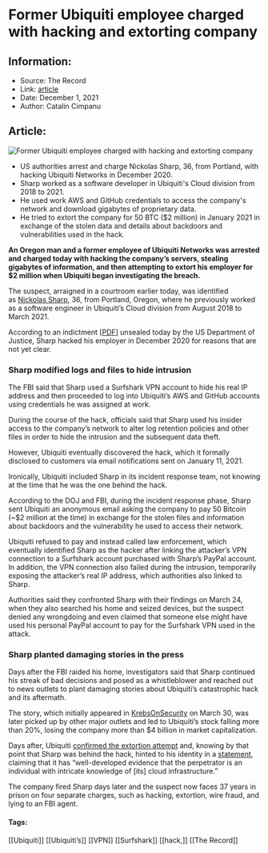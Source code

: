 # Former Ubiquiti employee charged with hacking and extorting company
### 

## Information:
+ Source: The Record
+ Link: [article](https://therecord.media/former-ubiquiti-employee-charged-with-hacking-and-extorting-company/)
+ Date: December 1, 2021
+ Author: Catalin Cimpanu


## Article:
![Former Ubiquiti employee charged with hacking and extorting company](https://therecord.media/wp-content/uploads/2021/04/Ubiquiti.jpg)

* US authorities arrest and charge Nickolas Sharp, 36, from Portland, with hacking Ubiquiti Networks in December 2020.
* Sharp worked as a software developer in Ubiquiti's Cloud division from 2018 to 2021.
* He used work AWS and GitHub credentials to access the company's network and download gigabytes of proprietary data.
* He tried to extort the company for 50 BTC ($2 million) in January 2021 in exchange of the stolen data and details about backdoors and vulnerabilities used in the hack.


**An Oregon man and a former employee of Ubiquiti Networks was arrested and charged today with hacking the company’s servers, stealing gigabytes of information, and then attempting to extort his employer for $2 million when Ubiquiti began investigating the breach.**


The suspect, arraigned in a courtroom earlier today, was identified as [Nickolas Sharp](https://www.linkedin.com/in/nickolassharp/), 36, from Portland, Oregon, where he previously worked as a software engineer in Ubiquiti’s Cloud division from August 2018 to March 2021.


According to an indictment [[PDF](https://www.justice.gov/usao-sdny/press-release/file/1452706/download)] unsealed today by the US Department of Justice, Sharp hacked his employer in December 2020 for reasons that are not yet clear.


### Sharp modified logs and files to hide intrusion


The FBI said that Sharp used a Surfshark VPN account to hide his real IP address and then proceeded to log into Ubiquiti’s AWS and GitHub accounts using credentials he was assigned at work.


During the course of the hack, officials said that Sharp used his insider access to the company’s network to alter log retention policies and other files in order to hide the intrusion and the subsequent data theft.


However, Ubiquiti eventually discovered the hack, which it formally disclosed to customers via email notifications sent on January 11, 2021.





Ironically, Ubiquiti included Sharp in its incident response team, not knowing at the time that he was the one behind the hack.


According to the DOJ and FBI, during the incident response phase, Sharp sent Ubiquiti an anonymous email asking the company to pay 50 Bitcoin (~$2 million at the time) in exchange for the stolen files and information about backdoors and the vulnerability he used to access their network.


Ubiquiti refused to pay and instead called law enforcement, which eventually identified Sharp as the hacker after linking the attacker’s VPN connection to a Surfshark account purchased with Sharp’s PayPal account. In addition, the VPN connection also failed during the intrusion, temporarily exposing the attacker’s real IP address, which authorities also linked to Sharp.


Authorities said they confronted Sharp with their findings on March 24, when they also searched his home and seized devices, but the suspect denied any wrongdoing and even claimed that someone else might have used his personal PayPal account to pay for the Surfshark VPN used in the attack.


### Sharp planted damaging stories in the press


Days after the FBI raided his home, investigators said that Sharp continued his streak of bad decisions and posed as a whistleblower and reached out to news outlets to plant damaging stories about Ubiquiti’s catastrophic hack and its aftermath.


The story, which initially appeared in [KrebsOnSecurity](https://krebsonsecurity.com/2021/03/whistleblower-ubiquiti-breach-catastrophic/) on March 30, was later picked up by other major outlets and led to Ubiquiti’s stock falling more than 20%, losing the company more than $4 billion in market capitalization.


Days after, Ubiquiti [confirmed the extortion attempt](https://therecord.media/ubiquiti-confirms-it-was-the-target-of-an-extortion-attempt-but-nothing-more/) and, knowing by that point that Sharp was behind the hack, hinted to his identity in a [statement](https://community.ui.com/questions/Update-to-January-2021-Account-Notification/3813e6f4-b023-4d62-9e10-1035dc51ad2e), claiming that it has “well-developed evidence that the perpetrator is an individual with intricate knowledge of [its] cloud infrastructure.”


The company fired Sharp days later and the suspect now faces 37 years in prison on four separate charges, such as hacking, extortion, wire fraud, and lying to an FBI agent.





#### Tags:
[[Ubiquiti]] [[Ubiquiti’s]] [[VPN]] [[Surfshark]] [[hack,]] [[The Record]]
